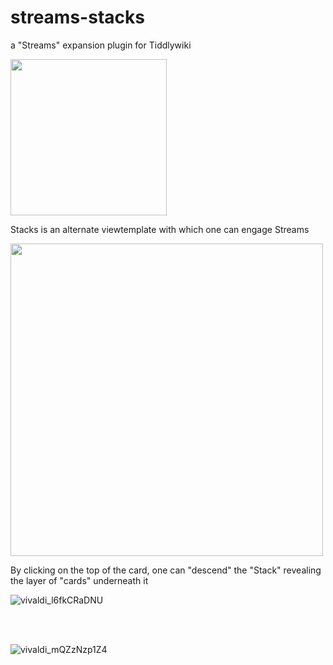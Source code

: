 # streams-stacks
a "Streams" expansion plugin for Tiddlywiki



<img src="https://github.com/user-attachments/assets/100cf9fd-4e3c-457a-be9c-017744af0b9b" width="250" />

Stacks is an alternate viewtemplate with which one can engage Streams

<img src="https://github.com/user-attachments/assets/ac668dfb-a239-4073-b38c-1965132c35ac" width="500" />


By clicking on the top of the card, one can "descend" the "Stack" revealing the layer of "cards" underneath it


![vivaldi_l6fkCRaDNU](https://github.com/user-attachments/assets/43292a5b-4587-46b2-9b03-7907954f726d)


<br><br>

![vivaldi_mQZzNzp1Z4](https://github.com/user-attachments/assets/696abbef-2f20-4783-9914-ce2f9935dd4b)

